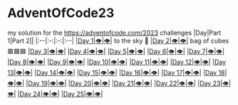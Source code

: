 # AdventOfCode23
my solution for the https://adventofcode.com/2023 challenges
|Day|Part 1|Part 2||
|:--|:-:|:-:|:--|
|[Day 1](https://adventofcode.com/2023/day/1)|[👁️](https://github.com/MaxG99/AdventOfCode23/blob/main/src/main/java/Day_1/CalibrationDataCalculator_Part1.java)|[👁️](https://github.com/MaxG99/AdventOfCode23/blob/main/src/main/java/Day_1/CalibrationDataCalculator_Part2.java)| to the sky 🚀
|[Day 2](https://adventofcode.com/2023/day/2)|[👁️](https://github.com/MaxG99/AdventOfCode23/blob/main/src/main/java/Day_2/Part1.java)|[👁️](https://github.com/MaxG99/AdventOfCode23/blob/main/src/main/java/Day_2/Part2.java)| bag of cubes 🟥🟩🟦
|[Day 3](-https://adventofcode.com/2023/day/3)|[👁️](-https://github.com/MaxG99/AdventOfCode23/tree/main/src/main/java/Day_3/Part1.java)|[👁️](-https://github.com/MaxG99/AdventOfCode23/tree/main/src/main/java/Day_3/Part2.java)|
|[Day 4](-https://adventofcode.com/2023/day/4)|[👁️](-https://github.com/MaxG99/AdventOfCode23/tree/main/src/main/java/Day_4/Part1.java)|[👁️](-https://github.com/MaxG99/AdventOfCode23/tree/main/src/main/java/Day_4/Part2.java)|
|[Day 5](-https://adventofcode.com/2023/day/5)|[👁️](-https://github.com/MaxG99/AdventOfCode23/tree/main/src/main/java/Day_5/Part1.java)|[👁️](-https://github.com/MaxG99/AdventOfCode23/tree/main/src/main/java/Day_5/Part2.java)|
|[Day 6](-https://adventofcode.com/2023/day/6)|[👁️](-https://github.com/MaxG99/AdventOfCode23/tree/main/src/main/java/Day_6/Part1.java)|[👁️](-https://github.com/MaxG99/AdventOfCode23/tree/main/src/main/java/Day_6/Part2.java)|
|[Day 7](-https://adventofcode.com/2023/day/7)|[👁️](-https://github.com/MaxG99/AdventOfCode23/tree/main/src/main/java/Day_7/Part1.java)|[👁️](-https://github.com/MaxG99/AdventOfCode23/tree/main/src/main/java/Day_7/Part2.java)|
|[Day 8](-https://adventofcode.com/2023/day/8)|[👁️](-https://github.com/MaxG99/AdventOfCode23/tree/main/src/main/java/Day_8/Part1.java)|[👁️](-https://github.com/MaxG99/AdventOfCode23/tree/main/src/main/java/Day_8/Part2.java)|
|[Day 9](-https://adventofcode.com/2023/day/9)|[👁️](-https://github.com/MaxG99/AdventOfCode23/tree/main/src/main/java/Day_9/Part1.java)|[👁️](-https://github.com/MaxG99/AdventOfCode23/tree/main/src/main/java/Day_9/Part2.java)|
|[Day 10](-https://adventofcode.com/2023/day/10)|[👁️](-https://github.com/MaxG99/AdventOfCode23/tree/main/src/main/java/Day_10/Part1.java)|[👁️](-https://github.com/MaxG99/AdventOfCode23/tree/main/src/main/java/Day_10/Part2.java)|
|[Day 11](-https://adventofcode.com/2023/day/11)|[👁️](-https://github.com/MaxG99/AdventOfCode23/tree/main/src/main/java/Day_11/Part1.java)|[👁️](-https://github.com/MaxG99/AdventOfCode23/tree/main/src/main/java/Day_11/Part2.java)|
|[Day 12](-https://adventofcode.com/2023/day/12)|[👁️](-https://github.com/MaxG99/AdventOfCode23/tree/main/src/main/java/Day_12/Part1.java)|[👁️](-https://github.com/MaxG99/AdventOfCode23/tree/main/src/main/java/Day_12/Part2.java)|
|[Day 13](-https://adventofcode.com/2023/day/13)|[👁️](-https://github.com/MaxG99/AdventOfCode23/tree/main/src/main/java/Day_13/Part1.java)|[👁️](-https://github.com/MaxG99/AdventOfCode23/tree/main/src/main/java/Day_13/Part2.java)|
|[Day 14](-https://adventofcode.com/2023/day/14)|[👁️](-https://github.com/MaxG99/AdventOfCode23/tree/main/src/main/java/Day_14/Part1.java)|[👁️](-https://github.com/MaxG99/AdventOfCode23/tree/main/src/main/java/Day_14/Part2.java)|
|[Day 15](-https://adventofcode.com/2023/day/15)|[👁️](-https://github.com/MaxG99/AdventOfCode23/tree/main/src/main/java/Day_15/Part1.java)|[👁️](-https://github.com/MaxG99/AdventOfCode23/tree/main/src/main/java/Day_15/Part2.java)|
|[Day 16](-https://adventofcode.com/2023/day/16)|[👁️](-https://github.com/MaxG99/AdventOfCode23/tree/main/src/main/java/Day_16/Part1.java)|[👁️](-https://github.com/MaxG99/AdventOfCode23/tree/main/src/main/java/Day_16/Part2.java)|
|[Day 17](-https://adventofcode.com/2023/day/17)|[👁️](-https://github.com/MaxG99/AdventOfCode23/tree/main/src/main/java/Day_17/Part1.java)|[👁️](-https://github.com/MaxG99/AdventOfCode23/tree/main/src/main/java/Day_17/Part2.java)|
|[Day 18](-https://adventofcode.com/2023/day/18)|[👁️](-https://github.com/MaxG99/AdventOfCode23/tree/main/src/main/java/Day_18/Part1.java)|[👁️](-https://github.com/MaxG99/AdventOfCode23/tree/main/src/main/java/Day_18/Part2.java)|
|[Day 19](-https://adventofcode.com/2023/day/19)|[👁️](-https://github.com/MaxG99/AdventOfCode23/tree/main/src/main/java/Day_19/Part1.java)|[👁️](-https://github.com/MaxG99/AdventOfCode23/tree/main/src/main/java/Day_19/Part2.java)|
|[Day 20](-https://adventofcode.com/2023/day/20)|[👁️](-https://github.com/MaxG99/AdventOfCode23/tree/main/src/main/java/Day_20/Part1.java)|[👁️](-https://github.com/MaxG99/AdventOfCode23/tree/main/src/main/java/Day_20/Part2.java)|
|[Day 21](-https://adventofcode.com/2023/day/21)|[👁️](-https://github.com/MaxG99/AdventOfCode23/tree/main/src/main/java/Day_21/Part1.java)|[👁️](-https://github.com/MaxG99/AdventOfCode23/tree/main/src/main/java/Day_21/Part2.java)|
|[Day 22](-https://adventofcode.com/2023/day/22)|[👁️](-https://github.com/MaxG99/AdventOfCode23/tree/main/src/main/java/Day_22/Part1.java)|[👁️](-https://github.com/MaxG99/AdventOfCode23/tree/main/src/main/java/Day_22/Part2.java)|
|[Day 23](-https://adventofcode.com/2023/day/23)|[👁️](-https://github.com/MaxG99/AdventOfCode23/tree/main/src/main/java/Day_23/Part1.java)|[👁️](-https://github.com/MaxG99/AdventOfCode23/tree/main/src/main/java/Day_23/Part2.java)|
|[Day 24](-https://adventofcode.com/2023/day/24)|[👁️](-https://github.com/MaxG99/AdventOfCode23/tree/main/src/main/java/Day_24/Part1.java)|[👁️](-https://github.com/MaxG99/AdventOfCode23/tree/main/src/main/java/Day_24/Part2.java)|
|[Day 25](-https://adventofcode.com/2023/day/25)|[👁️](-https://github.com/MaxG99/AdventOfCode23/tree/main/src/main/java/Day_25/Part1.java)|[👁️](-https://github.com/MaxG99/AdventOfCode23/tree/main/src/main/java/Day_25/Part2.java)|

